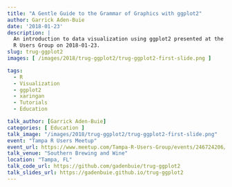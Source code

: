 ```yaml
---
title: "A Gentle Guide to the Grammar of Graphics with ggplot2"
author: Garrick Aden-Buie
date: '2018-01-23'
description: |
  An introduction to data visualization using ggplot2 presented at the Tampa
  R Users Group on 2018-01-23.
slug: trug-ggplot2
images: [ /images/2018/trug-ggplot2/trug-ggplot2-first-slide.png ]

tags:
  - R
  - Visualization
  - ggplot2
  - xaringan
  - Tutorials
  - Education

talk_author: [Garrick Aden-Buie]
categories: [ Education ]
talk_image: "/images/2018/trug-ggplot2/trug-ggplot2-first-slide.png"
event: "Tampa R Users Meetup"
event_url: https://www.meetup.com/Tampa-R-Users-Group/events/246724206/
talk_venue: "Southern Brewing and Wine"
location: "Tampa, FL"
talk_code_url: https://github.com/gadenbuie/trug-ggplot2
talk_slides_url: https://gadenbuie.github.io/trug-ggplot2
---
```


